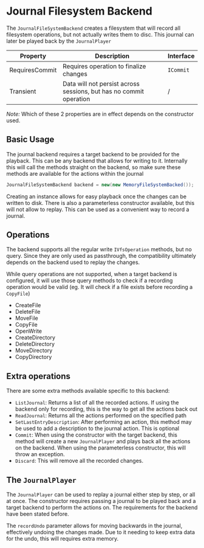 # Journal Filesystem Backend

The `JournalFileSystemBackend` creates a filesystem that will record all filesystem operations, but not actually
writes them to disc. This journal can later be played back by the `JournalPlayer`

| Property       | Description                                                          | Interface                 |
|----------------|----------------------------------------------------------------------|---------------------------|
| RequiresCommit | Requires operation to finalize changes                               | `ICommit`                 |
| Transient      | Data will not persist across sessions, but has no commit operation   | /                         |

*Note:* Which of these 2 properties are in effect depends on the constructor used.

## Basic Usage
The journal backend requires a target backend to be provided for the playback. This can be any backend that allows
for writing to it. Internally this will call the methods straight on the backend, so make sure these methods are
available for the actions within the journal

```csharp
JournalFileSystemBackend backend = new(new MemoryFileSystemBacked());
```
Creating an instance allows for easy playback once the changes can be written to disk. There is also a parameterless
constructor available, but this will not allow to replay. This can be used as a convenient way to record a journal.

## Operations
The backend supports all the regular write `IVfsOperation` methods, but no query. Since they are only used as
passthrough, the compatibility ultimately depends on the backend used to replay the changes.

While query operations are not supported, when a target backend is configured, it will use those query methods to
check if a recording operation would be valid (eg. It will check if a file exists before recording a `CopyFile`)

* CreateFile
* DeleteFile
* MoveFile
* CopyFile
* OpenWrite
* CreateDirectory
* DeleteDirectory
* MoveDirectory
* CopyDirectory

## Extra operations
There are some extra methods available specific to this backend:

* `ListJournal`: Returns a list of all the recorded actions. If using the backend only for recording, this is the way
to get all the actions back out
* `ReadJournal`: Returns all the actions performed on the specified path
* `SetLastEntryDescription`: After performing an action, this method may be used to add a description to the journal
action. This is optional
* `Commit`: When using the constructor with the target backend, this method will create a new `JournalPlayer` and
plays back all the actions on the backend. When using the parameterless constructor, this will throw an exception.
* `Discard`: This will remove all the recorded changes.

## The `JournalPlayer`
The `JournalPlayer` can be used to replay a journal either step by step, or all at once. The constructor requires
passing a journal to be played back and a target backend to perform the actions on. The requirements for the backend
have been stated before.

The `recordUndo` parameter allows for moving backwards in the journal, effectively undoing the changes made. Due to
it needing to keep extra data for the undo, this will requires extra memory.
